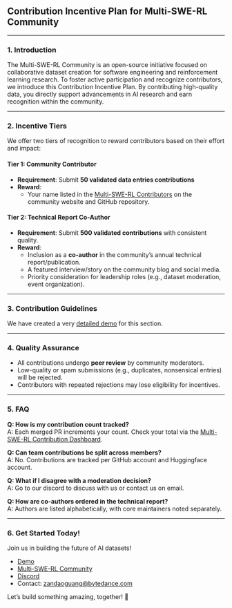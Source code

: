## **Contribution Incentive Plan for Multi-SWE-RL Community**  

---

### **1. Introduction**  
The Multi-SWE-RL Community is an open-source initiative focused on collaborative dataset creation for software engineering and reinforcement learning research. To foster active participation and recognize contributors, we introduce this Contribution Incentive Plan. By contributing high-quality data, you directly support advancements in AI research and earn recognition within the community.  

---

### **2. Incentive Tiers**  
We offer two tiers of recognition to reward contributors based on their effort and impact:  

#### **Tier 1: Community Contributor**  
- **Requirement**: Submit **50 validated data entries contributions** 
- **Reward**:  
  - Your name listed in the [Multi-SWE-RL Contributors](/doc/contributors.md) on the community website and GitHub repository.  

#### **Tier 2: Technical Report Co-Author**  
- **Requirement**: Submit **500 validated contributions** with consistent quality.  
- **Reward**:  
  - Inclusion as a **co-author** in the community’s annual technical report/publication.  
  - A featured interview/story on the community blog and social media.  
  - Priority consideration for leadership roles (e.g., dataset moderation, event organization).  

---

### **3. Contribution Guidelines**  
We have created a very [detailed demo](/doc/demo.md) for this section.

---

### **4. Quality Assurance**  
- All contributions undergo **peer review** by community moderators.  
- Low-quality or spam submissions (e.g., duplicates, nonsensical entries) will be rejected.  
- Contributors with repeated rejections may lose eligibility for incentives.  

---

### **5. FAQ**  
**Q: How is my contribution count tracked?**  
A: Each merged PR increments your count. Check your total via the [Multi-SWE-RL Contribution Dashboard](https://github.com/users/multi-swe-bench/projects/3/views/1).  

**Q: Can team contributions be split across members?**  
A: No. Contributions are tracked per GitHub account and Huggingface account.  

**Q: What if I disagree with a moderation decision?**  
A: Go to our discord to discuss with us or contact us on email.  

**Q: How are co-authors ordered in the technical report?**  
A: Authors are listed alphabetically, with core maintainers noted separately.  

---

### **6. Get Started Today!**  
Join us in building the future of AI datasets!  
- [Demo](/doc/demo.md)
- [Multi-SWE-RL Community](https://huggingface.co/Multi-SWE-RL)
- [Discord](https://discord.gg/EtfbkfqUuN)
- Contact: [zandaoguang@bytedance.com](mailto:zandaoguang@bytedance.com)

Let’s build something amazing, together! 🚀
